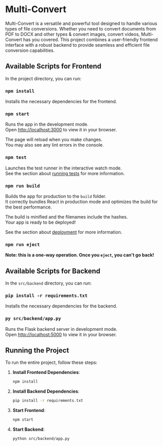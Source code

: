 # Multi-Convert

Multi-Convert is a versatile and powerful tool designed to handle various types of file conversions. Whether you need to convert documents from PDF to DOCX and other types & convert images, convert videos, Multi-Convert has you covered. This project combines a user-friendly frontend interface with a robust backend to provide seamless and efficient file conversion capabilities.

## Available Scripts for Frontend

In the project directory, you can run:

### `npm install`

Installs the necessary dependencies for the frontend.

### `npm start`

Runs the app in the development mode.\
Open [http://localhost:3000](http://localhost:3000) to view it in your browser.

The page will reload when you make changes.\
You may also see any lint errors in the console.

### `npm test`

Launches the test runner in the interactive watch mode.\
See the section about [running tests](https://facebook.github.io/create-react-app/docs/running-tests) for more information.

### `npm run build`

Builds the app for production to the `build` folder.\
It correctly bundles React in production mode and optimizes the build for the best performance.

The build is minified and the filenames include the hashes.\
Your app is ready to be deployed!

See the section about [deployment](https://facebook.github.io/create-react-app/docs/deployment) for more information.

### `npm run eject`

**Note: this is a one-way operation. Once you `eject`, you can't go back!**

## Available Scripts for Backend

In the `src/backend` directory, you can run:

### `pip install -r requirements.txt`

Installs the necessary dependencies for the backend.

### `py src/backend/app.py`

Runs the Flask backend server in development mode.\
Open [http://localhost:5000](http://localhost:5000) to view it in your browser.

## Running the Project

To run the entire project, follow these steps:

1. **Install Frontend Dependencies**:
   ```sh
   npm install
   ```

2. **Install Backend Dependencies**:
   ```sh
   pip install -r requirements.txt
   ```

3. **Start Frontend**:
   ```sh
   npm start
   ```

4. **Start Backend**:
   ```sh
   python src/backend/app.py
   ```
